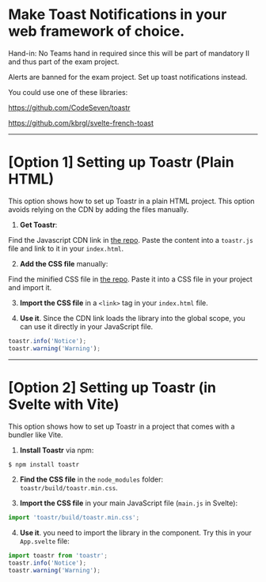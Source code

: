 # Make Toast Notifications in your web framework of choice. 

Hand-in: No Teams hand in required since this will be part of mandatory II and thus part of the exam project.

Alerts are banned for the exam project. Set up toast notifications instead. 

You could use one of these libraries:

https://github.com/CodeSeven/toastr

https://github.com/kbrgl/svelte-french-toast

---

# [Option 1] Setting up Toastr (Plain HTML)

This option shows how to set up Toastr in a plain HTML project. This option avoids relying on the CDN by adding the files manually.

1. **Get Toastr**: 

Find the Javascript CDN link in [the repo](https://github.com/CodeSeven/toastr). Paste the content into a `toastr.js` file and link to it in your `index.html`. 

2. **Add the CSS file** manually:

Find the minified CSS file in [the repo](https://github.com/CodeSeven/toastr). Paste it into a CSS file in your project and import it. 

3. **Import the CSS file** in a `<link>` tag in your `index.html` file. 

4. **Use it**. Since the CDN link loads the library into the global scope, you can use it directly in your JavaScript file. 

```javascript
toastr.info('Notice');
toastr.warning('Warning');
```

---

# [Option 2] Setting up Toastr (in Svelte with Vite)

This option shows how to set up Toastr in a project that comes with a bundler like Vite.

1. **Install Toastr** via npm:

```bash
$ npm install toastr
```

2. **Find the CSS file** in the `node_modules` folder: `toastr/build/toastr.min.css`.

3. **Import the CSS file** in your main JavaScript file (`main.js` in Svelte):

```javascript
import 'toastr/build/toastr.min.css';
```

4. **Use it**. you need to import the library in the component. Try this in your `App.svelte` file:

```javascript
import toastr from 'toastr';
toastr.info('Notice');
toastr.warning('Warning');
```
